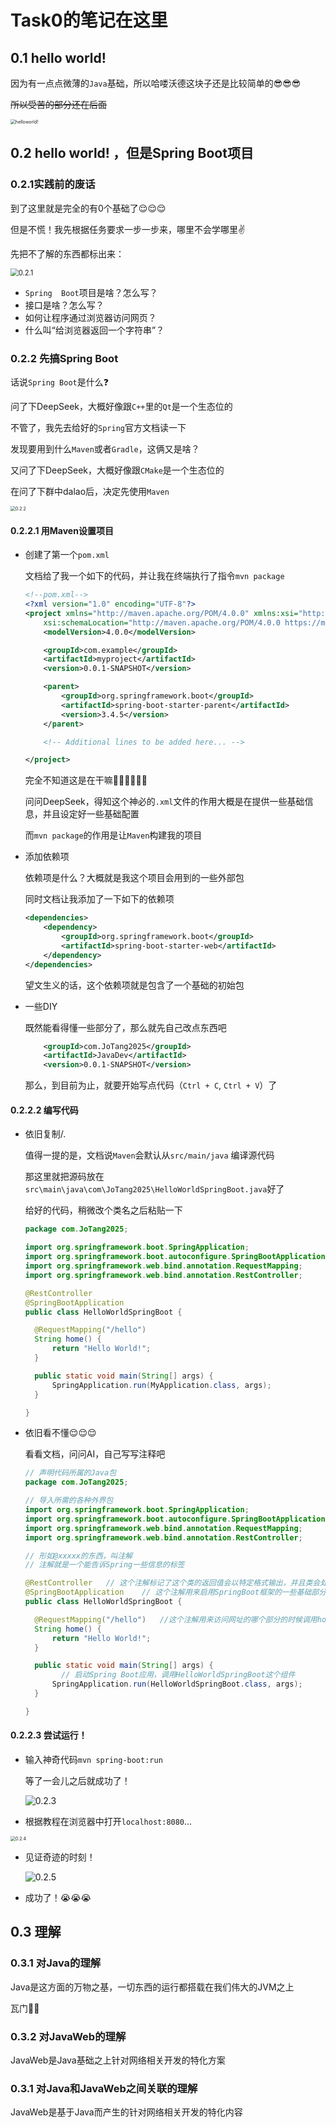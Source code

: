 # Task0的笔记在这里

## 0.1 hello world!

因为有一点点微薄的`Java`基础，所以哈喽沃德这块子还是比较简单的😎😎😎

~~所以受苦的部分还在后面~~

<img src=".\Pic\0.1.png" alt="helloworld!" style="zoom:50%;" />

## 0.2 hello world! ，但是Spring Boot项目

### 0.2.1实践前的废话

到了这里就是完全的有0个基础了😌😌😌

但是不慌！我先根据任务要求一步一步来，哪里不会学哪里✌

先把不了解的东西都标出来：

<img src=".\Pic\0.2.1.png" alt="0.2.1" style="zoom:80%;" />

- `Spring  Boot`项目是啥？怎么写？
- 接口是啥？怎么写？
- 如何让程序通过浏览器访问网页？
- 什么叫“给浏览器返回一个字符串”？

### 0.2.2 先搞Spring Boot

话说`Spring Boot`是什么❓

问了下DeepSeek，大概好像跟`C++`里的`Qt`是一个生态位的

不管了，我先去给好的`Spring`官方文档读一下

发现要用到什么`Maven`或者`Gradle`，这俩又是啥？

又问了下DeepSeek，大概好像跟`CMake`是一个生态位的

在问了下群中dalao后，决定先使用`Maven`

<img src=".\Pic\0.2.2.png" alt="0.2.2" style="zoom: 50%;" />

#### 0.2.2.1 用Maven设置项目

- 创建了第一个`pom.xml`

    文档给了我一个如下的代码，并让我在终端执行了指令`mvn package`

    ```xml
    <!--pom.xml-->
    <?xml version="1.0" encoding="UTF-8"?>
    <project xmlns="http://maven.apache.org/POM/4.0.0" xmlns:xsi="http://www.w3.org/2001/XMLSchema-instance"
        xsi:schemaLocation="http://maven.apache.org/POM/4.0.0 https://maven.apache.org/xsd/maven-4.0.0.xsd">
        <modelVersion>4.0.0</modelVersion>
    
        <groupId>com.example</groupId>
        <artifactId>myproject</artifactId>
        <version>0.0.1-SNAPSHOT</version>
    
        <parent>
            <groupId>org.springframework.boot</groupId>
            <artifactId>spring-boot-starter-parent</artifactId>
            <version>3.4.5</version>
        </parent>
    
        <!-- Additional lines to be added here... -->
    
    </project>
    ```

    完全不知道这是在干嘛😵‍💫😵‍💫😵‍💫

    问问DeepSeek，得知这个神必的`.xml`文件的作用大概是在提供一些基础信息，并且设定好一些基础配置

    而`mvn package`的作用是让`Maven`构建我的项目
    
- 添加依赖项

    依赖项是什么？大概就是我这个项目会用到的一些外部包

    同时文档让我添加了一下如下的依赖项

    ```xml
    <dependencies>
    	<dependency>
    		<groupId>org.springframework.boot</groupId>
    		<artifactId>spring-boot-starter-web</artifactId>
    	</dependency>
    </dependencies>
    ```

    望文生义的话，这个依赖项就是包含了一个基础的初始包

- 一些DIY

    既然能看得懂一些部分了，那么就先自己改点东西吧

    ```xml
    	<groupId>com.JoTang2025</groupId>
    	<artifactId>JavaDev</artifactId>
    	<version>0.0.1-SNAPSHOT</version>
    ```

    那么，到目前为止，就要开始写点代码（`Ctrl + C`, `Ctrl + V`）了

#### 0.2.2.2 编写代码

- 依旧复制/.

  值得一提的是，文档说`Maven`会默认从`src/main/java` 编译源代码

  那这里就把源码放在`src\main\java\com\JoTang2025\HelloWorldSpringBoot.java`好了

  给好的代码，稍微改个类名之后粘贴一下

  ```java
  package com.JoTang2025;
  
  import org.springframework.boot.SpringApplication;
  import org.springframework.boot.autoconfigure.SpringBootApplication;
  import org.springframework.web.bind.annotation.RequestMapping;
  import org.springframework.web.bind.annotation.RestController;
  
  @RestController
  @SpringBootApplication
  public class HelloWorldSpringBoot {
  
  	@RequestMapping("/hello")
  	String home() {
  		return "Hello World!";
  	}
  
  	public static void main(String[] args) {
  		SpringApplication.run(MyApplication.class, args);
  	}
  
  }
  ```

- 依旧看不懂😌😌😌
  
  看看文档，问问AI，自己写写注释吧
  
  ```java
  // 声明代码所属的Java包
  package com.JoTang2025;
  
  // 导入所需的各种外界包
  import org.springframework.boot.SpringApplication;
  import org.springframework.boot.autoconfigure.SpringBootApplication;
  import org.springframework.web.bind.annotation.RequestMapping;
  import org.springframework.web.bind.annotation.RestController;
  
  // 形如@xxxxx的东西，叫注解
  // 注解就是一个能告诉Spring一些信息的标签
  
  @RestController	// 这个注解标记了这个类的返回值会以特定格式输出，并且类会处理网络请求
  @SpringBootApplication	// 这个注解用来启用SpringBoot框架的一些基础部分
  public class HelloWorldSpringBoot {
  
  	@RequestMapping("/hello")	//这个注解用来访问网址的哪个部分的时候调用home方法
  	String home() {
  		return "Hello World!";
  	}
  
  	public static void main(String[] args) {
          // 启动Spring Boot应用，调用HelloWorldSpringBoot这个组件
  		SpringApplication.run(HelloWorldSpringBoot.class, args);
  	}
  
  }
  ```
  

#### 0.2.2.3 尝试运行！

- 输入神奇代码`mvn spring-boot:run`

  等了一会儿之后就成功了！

  ![0.2.3](.\Pic\0.2.3.png)

- 根据教程在浏览器中打开`localhost:8080`...

<img src=".\Pic\0.2.4.png" alt="0.2.4" style="zoom:50%;" />

- 见证奇迹的时刻！

  ![0.2.5](.\Pic\0.2.5.png)

- 成功了！😭😭😭

## 0.3 理解

### 0.3.1 对Java的理解

Java是这方面的万物之基，一切东西的运行都搭载在我们伟大的JVM之上

瓦门🙏🙏

### 0.3.2 对JavaWeb的理解

JavaWeb是Java基础之上针对网络相关开发的特化方案

### 0.3.1 对Java和JavaWeb之间关联的理解

JavaWeb是基于Java而产生的针对网络相关开发的特化内容